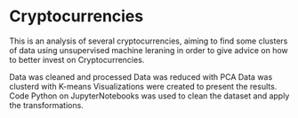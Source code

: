 # Cryptocurrencies

This is an analysis of several cryptocurrencies, aiming to find some clusters of data using unsupervised machine leraning in order to give advice on how to better invest on Cryptocurrencies.

Data was cleaned and processed
Data was reduced with PCA
Data was clusterd with K-means
Visualizations were created to present the results.
Code
Python on JupyterNotebooks was used to clean the dataset and apply the transformations.
